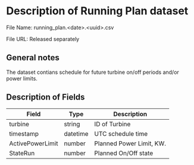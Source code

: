 # Description of Running Plan dataset

File Name: running_plan.&lt;date>.&lt;uuid>.csv

File URL: Released separately

## General notes 
The dataset contians schedule for future turbine on/off periods and/or power limits.

## Description of Fields
| Field  | Type | Description  |
|---|---|---| 
| turbine | string  | ID of Turbine|
| timestamp | datetime | UTC schedule time |
| ActivePowerLimit | number | Planned Power Limit, KW. |
| StateRun | number | Planned On/Off state |

